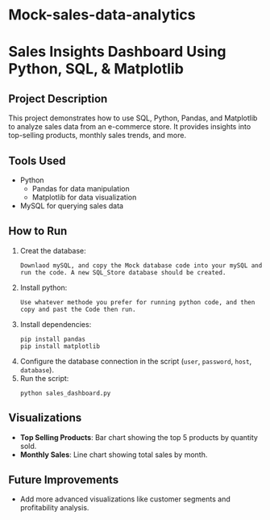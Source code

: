 # Mock-sales-data-analytics
# Sales Insights Dashboard Using Python, SQL, & Matplotlib

## Project Description
This project demonstrates how to use SQL, Python, Pandas, and Matplotlib to analyze sales data from an e-commerce store. It provides insights into top-selling products, monthly sales trends, and more.

## Tools Used
- Python
  - Pandas for data manipulation
  - Matplotlib for data visualization
- MySQL for querying sales data

## How to Run
1. Creat the database:
    ```
    Downlaod mySQL, and copy the Mock database code into your mySQL and run the code. A new SQL_Store database should be created.
    ```
2. Install python:
   ```
   Use whatever methode you prefer for running python code, and then copy and past the Code then run.
   ```
3. Install dependencies:
    ```
    pip install pandas
    pip install matplotlib
    ```
4. Configure the database connection in the script (`user`, `password`, `host`, `database`).
5. Run the script:
    ```
    python sales_dashboard.py
    ```

## Visualizations
- **Top Selling Products**: Bar chart showing the top 5 products by quantity sold.
- **Monthly Sales**: Line chart showing total sales by month.

## Future Improvements
- Add more advanced visualizations like customer segments and profitability analysis.

